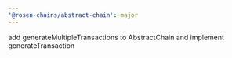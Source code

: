 ```yaml
---
'@rosen-chains/abstract-chain': major
---
```


add generateMultipleTransactions to AbstractChain and implement generateTransaction
